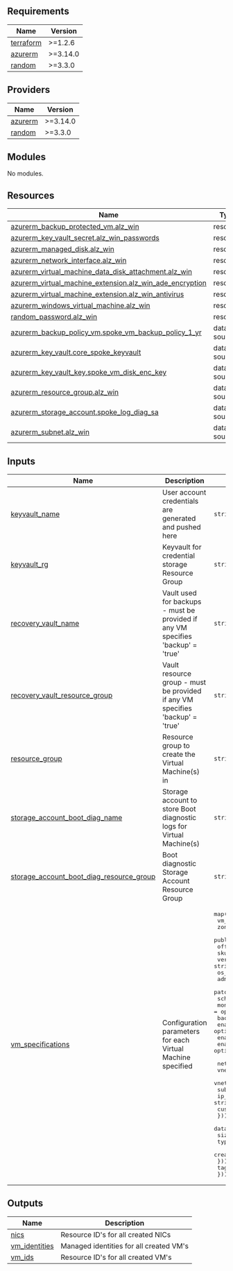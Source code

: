 <!-- BEGIN_TF_DOCS -->

## Requirements

| Name                                                                     | Version  |
| ------------------------------------------------------------------------ | -------- |
| <a name="requirement_terraform"></a> [terraform](#requirement_terraform) | >=1.2.6  |
| <a name="requirement_azurerm"></a> [azurerm](#requirement_azurerm)       | >=3.14.0 |
| <a name="requirement_random"></a> [random](#requirement_random)          | >=3.3.0  |

## Providers

| Name                                                         | Version  |
| ------------------------------------------------------------ | -------- |
| <a name="provider_azurerm"></a> [azurerm](#provider_azurerm) | >=3.14.0 |
| <a name="provider_random"></a> [random](#provider_random)    | >=3.3.0  |

## Modules

No modules.

## Resources

| Name                                                                                                                                                                         | Type        |
| ---------------------------------------------------------------------------------------------------------------------------------------------------------------------------- | ----------- |
| [azurerm_backup_protected_vm.alz_win](https://registry.terraform.io/providers/hashicorp/azurerm/latest/docs/resources/backup_protected_vm)                                   | resource    |
| [azurerm_key_vault_secret.alz_win_passwords](https://registry.terraform.io/providers/hashicorp/azurerm/latest/docs/resources/key_vault_secret)                               | resource    |
| [azurerm_managed_disk.alz_win](https://registry.terraform.io/providers/hashicorp/azurerm/latest/docs/resources/managed_disk)                                                 | resource    |
| [azurerm_network_interface.alz_win](https://registry.terraform.io/providers/hashicorp/azurerm/latest/docs/resources/network_interface)                                       | resource    |
| [azurerm_virtual_machine_data_disk_attachment.alz_win](https://registry.terraform.io/providers/hashicorp/azurerm/latest/docs/resources/virtual_machine_data_disk_attachment) | resource    |
| [azurerm_virtual_machine_extension.alz_win_ade_encryption](https://registry.terraform.io/providers/hashicorp/azurerm/latest/docs/resources/virtual_machine_extension)        | resource    |
| [azurerm_virtual_machine_extension.alz_win_antivirus](https://registry.terraform.io/providers/hashicorp/azurerm/latest/docs/resources/virtual_machine_extension)             | resource    |
| [azurerm_windows_virtual_machine.alz_win](https://registry.terraform.io/providers/hashicorp/azurerm/latest/docs/resources/windows_virtual_machine)                           | resource    |
| [random_password.alz_win](https://registry.terraform.io/providers/hashicorp/random/latest/docs/resources/password)                                                           | resource    |
| [azurerm_backup_policy_vm.spoke_vm_backup_policy_1_yr](https://registry.terraform.io/providers/hashicorp/azurerm/latest/docs/data-sources/backup_policy_vm)                  | data source |
| [azurerm_key_vault.core_spoke_keyvault](https://registry.terraform.io/providers/hashicorp/azurerm/latest/docs/data-sources/key_vault)                                        | data source |
| [azurerm_key_vault_key.spoke_vm_disk_enc_key](https://registry.terraform.io/providers/hashicorp/azurerm/latest/docs/data-sources/key_vault_key)                              | data source |
| [azurerm_resource_group.alz_win](https://registry.terraform.io/providers/hashicorp/azurerm/latest/docs/data-sources/resource_group)                                          | data source |
| [azurerm_storage_account.spoke_log_diag_sa](https://registry.terraform.io/providers/hashicorp/azurerm/latest/docs/data-sources/storage_account)                              | data source |
| [azurerm_subnet.alz_win](https://registry.terraform.io/providers/hashicorp/azurerm/latest/docs/data-sources/subnet)                                                          | data source |

## Inputs

| Name                                                                                                                                                      | Description                                                                     | Type                                                                                                                                                                                                                                                                                                                                                                                                                                                                                                                                                                                                                                                                                                                                                               | Default | Required |
| --------------------------------------------------------------------------------------------------------------------------------------------------------- | ------------------------------------------------------------------------------- | ------------------------------------------------------------------------------------------------------------------------------------------------------------------------------------------------------------------------------------------------------------------------------------------------------------------------------------------------------------------------------------------------------------------------------------------------------------------------------------------------------------------------------------------------------------------------------------------------------------------------------------------------------------------------------------------------------------------------------------------------------------------ | ------- | :------: |
| <a name="input_keyvault_name"></a> [keyvault_name](#input_keyvault_name)                                                                                  | User account credentials are generated and pushed here                          | `string`                                                                                                                                                                                                                                                                                                                                                                                                                                                                                                                                                                                                                                                                                                                                                           | n/a     |   yes    |
| <a name="input_keyvault_rg"></a> [keyvault_rg](#input_keyvault_rg)                                                                                        | Keyvault for credential storage Resource Group                                  | `string`                                                                                                                                                                                                                                                                                                                                                                                                                                                                                                                                                                                                                                                                                                                                                           | n/a     |   yes    |
| <a name="input_recovery_vault_name"></a> [recovery_vault_name](#input_recovery_vault_name)                                                                | Vault used for backups - must be provided if any VM specifies 'backup' = 'true' | `string`                                                                                                                                                                                                                                                                                                                                                                                                                                                                                                                                                                                                                                                                                                                                                           | `null`  |    no    |
| <a name="input_recovery_vault_resource_group"></a> [recovery_vault_resource_group](#input_recovery_vault_resource_group)                                  | Vault resource group - must be provided if any VM specifies 'backup' = 'true'   | `string`                                                                                                                                                                                                                                                                                                                                                                                                                                                                                                                                                                                                                                                                                                                                                           | `null`  |    no    |
| <a name="input_resource_group"></a> [resource_group](#input_resource_group)                                                                               | Resource group to create the Virtual Machine(s) in                              | `string`                                                                                                                                                                                                                                                                                                                                                                                                                                                                                                                                                                                                                                                                                                                                                           | n/a     |   yes    |
| <a name="input_storage_account_boot_diag_name"></a> [storage_account_boot_diag_name](#input_storage_account_boot_diag_name)                               | Storage account to store Boot diagnostic logs for Virtual Machine(s)            | `string`                                                                                                                                                                                                                                                                                                                                                                                                                                                                                                                                                                                                                                                                                                                                                           | n/a     |   yes    |
| <a name="input_storage_account_boot_diag_resource_group"></a> [storage_account_boot_diag_resource_group](#input_storage_account_boot_diag_resource_group) | Boot diagnostic Storage Account Resource Group                                  | `string`                                                                                                                                                                                                                                                                                                                                                                                                                                                                                                                                                                                                                                                                                                                                                           | n/a     |   yes    |
| <a name="input_vm_specifications"></a> [vm_specifications](#input_vm_specifications)                                                                      | Configuration parameters for each Virtual Machine specified                     | <pre>map(object({<br> vm_size = string<br> zone = string<br> publisher = string<br> offer = string<br> sku = string<br> version = string<br> os_disk_type = optional(string)<br> admin_user = string<br> patch_class = string<br> scheduled_shutdown = optional(bool)<br> monitor = optional(bool)<br> backup = optional(bool)<br> enable_host_enc = optional(bool)<br> enable_ade = optional(bool)<br> enable_av = optional(bool)<br><br> network = map(object({<br> vnet = string<br> vnet_resource_group = string<br> subnet = string<br> ip_address = string<br> custom_dns_servers = optional(list(string))<br> }))<br> data_disks = map(object({<br> size = number<br> type = string<br> create_option = string<br> }))<br> tags = map(string)<br> }))</pre> | n/a     |   yes    |

## Outputs

| Name                                                                       | Description                             |
| -------------------------------------------------------------------------- | --------------------------------------- |
| <a name="output_nics"></a> [nics](#output_nics)                            | Resource ID's for all created NICs      |
| <a name="output_vm_identities"></a> [vm_identities](#output_vm_identities) | Managed identities for all created VM's |
| <a name="output_vm_ids"></a> [vm_ids](#output_vm_ids)                      | Resource ID's for all created VM's      |

<!-- END_TF_DOCS -->

